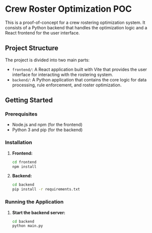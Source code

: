 # Crew Roster Optimization POC

This is a proof-of-concept for a crew rostering optimization system. It consists of a Python backend that handles the optimization logic and a React frontend for the user interface.

## Project Structure

The project is divided into two main parts:

- `frontend/`: A React application built with Vite that provides the user interface for interacting with the rostering system.
- `backend/`: A Python application that contains the core logic for data processing, rule enforcement, and roster optimization.

## Getting Started

### Prerequisites

- Node.js and npm (for the frontend)
- Python 3 and pip (for the backend)

### Installation

1.  **Frontend:**
    ```bash
    cd frontend
    npm install
    ```

2.  **Backend:**
    ```bash
    cd backend
    pip install -r requirements.txt
    ```

### Running the Application

1.  **Start the backend server:**
    ```bash
    cd backend
    python main.py
    ```

